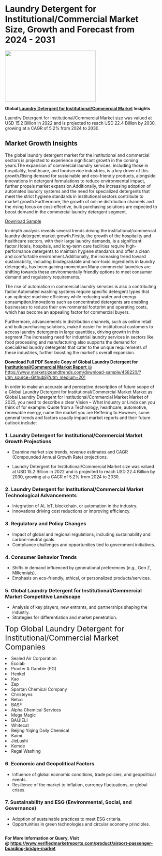 <H1>Laundry Detergent for Institutional/Commercial Market Size, Growth and Forecast from 2024 - 2031</H1><img class="aligncenter size-medium wp-image-584254" src="https://thirdeyenews.in/wp-content/uploads/2024/09/Global-Market-Research-300x168.jpeg" alt="" width="300" height="168" /><p><strong>Global&nbsp;<a href="https://www.marketsizeandtrends.com/download-sample/458220/?utm_source=Github8j?utm_medium=201">Laundry Detergent for Institutional/Commercial Market</a> Insights</strong></p><p>Laundry Detergent for Institutional/Commercial Market size was valued at USD 15.2 Billion in 2022 and is projected to reach USD 22.4 Billion by 2030, growing at a CAGR of 5.2% from 2024 to 2030.</p><p><h2>Market Growth Insights</h2> <p>The global laundry detergent market for the institutional and commercial sectors is projected to experience significant growth in the coming years.The expansion of commercial laundry services, including those in hospitality, healthcare, and foodservice industries, is a key driver of this growth.Rising demand for sustainable and eco-friendly products, alongside innovations in detergent formulations to reduce environmental impact, further propels market expansion.Additionally, the increasing adoption of automated laundry systems and the need for specialized detergents that meet the strict hygiene standards in institutional sectors contribute to market growth.Furthermore, the growth of online distribution channels and the rising focus on cost-effective, bulk purchasing solutions are expected to boost demand in the commercial laundry detergent segment.</p> <p><a href="your-download-link-here">Download Sample</a></p> <p>In-depth analysis reveals several trends driving the institutional/commercial laundry detergent market growth.Firstly, the growth of the hospitality and healthcare sectors, with their large laundry demands, is a significant factor.Hotels, hospitals, and long-term care facilities require high-performance detergents to maintain hygiene standards and offer a clean and comfortable environment.Additionally, the increasing trend toward sustainability, including biodegradable and non-toxic ingredients in laundry detergents, has been gaining momentum.Many commercial laundries are shifting towards these environmentally friendly options to meet consumer demand and regulatory requirements.</p> <p>The rise of automation in commercial laundry services is also a contributing factor.Automated washing systems require specific detergent types that can optimize machine efficiency while reducing water and energy consumption.Innovations such as concentrated detergents are enabling businesses to reduce their environmental footprint and operating costs, which has become an appealing factor for commercial buyers.</p> <p>Furthermore, advancements in distribution channels, such as online retail and bulk purchasing solutions, make it easier for institutional customers to access laundry detergents in large quantities, driving growth in this segment.The increasing need for industrial laundry services in sectors like food processing and manufacturing also supports the demand for specialized laundry detergents that cater to the unique requirements of these industries, further boosting the market's overall expansion.</p> <p><a href="your-get-more-link-here"></p><p><span class=""><strong>Download Full PDF Sample Copy of Global Laundry Detergent for Institutional/Commercial Market Report</strong> @ <a href="https://www.marketsizeandtrends.com/download-sample/458220/?utm_source=Github8j?utm_medium=201" target="_blank">https://www.marketsizeandtrends.com/download-sample/458220/?utm_source=Github8j?utm_medium=201</a></span></p><p>In order to make an accurate and perceptive description of future scope of a Global&nbsp;Laundry Detergent for Institutional/Commercial Market Market as Global&nbsp;Laundry Detergent for Institutional/Commercial Market Market of 2025, you need to describe a clear Vision &ndash; What Industry or Linda can you think of for example: Quote from a Technology, healthcare, automotive, renewable energy, name the market you are Reffering to.However, some general trends and factors usually impact market reports and their future outlook include:</p><h3>1.&nbsp;<strong>Laundry Detergent for Institutional/Commercial Market Growth Projections</strong></h3><ul><li>Examine market size trends, revenue estimates and CAGR (Compounded Annual Growth Rate) projections.</li><li><p>Laundry Detergent for Institutional/Commercial Market size was valued at USD 15.2 Billion in 2022 and is projected to reach USD 22.4 Billion by 2030, growing at a CAGR of 5.2% from 2024 to 2030.</p></li></ul><h3>2.&nbsp;<strong>Laundry Detergent for Institutional/Commercial Market Technological Advancements</strong></h3><ul><li>Integration of AI, IoT, blockchain, or automation in the industry.</li><li>Innovations driving cost reductions or improving efficiency.</li></ul><h3>3.&nbsp;<strong>Regulatory and Policy Changes</strong></h3><ul><li>Impact of global and regional regulations, including sustainability and carbon-neutral goals.</li><li>Compliance challenges and opportunities tied to government initiatives.</li></ul><h3>4.&nbsp;<strong>Consumer Behavior Trends</strong></h3><ul><li>Shifts in demand influenced by generational preferences (e.g., Gen Z, Millennials).</li><li>Emphasis on eco-friendly, ethical, or personalized products/services.</li></ul><h3>5.&nbsp;<strong>Global Laundry Detergent for Institutional/Commercial Market Competitive Landscape</strong></h3><ul><li>Analysis of key players, new entrants, and partnerships shaping the industry.</li><li>Strategies for differentiation and market penetration.</li></ul><p data-pm-slice="1 1 []"><span style="color: inherit; font-family: inherit; font-size: 25px;">Top Global Laundry Detergent for Institutional/Commercial Market Companies</span></p><div class="" data-test-id=""><p><li>Sealed Air Corporation</li><li> Ecolab</li><li> Procter & Gamble (PG)</li><li> Henkel</li><li> Kao</li><li> Zep</li><li> Spartan Chemical Company</li><li> Christeyns</li><li> Betco</li><li> BASF</li><li> Alpha Chemical Services</li><li> Mega Magic</li><li> BAIJIELI</li><li> Whitecat</li><li> Beijing Yiqing Daily Chemical</li><li> Kaimi</li><li> JieLushi</li><li> Kemde</li><li> Regal Washing</li></p></div><h3>6.&nbsp;<strong>Economic and Geopolitical Factors</strong></h3><ul><li>Influence of global economic conditions, trade policies, and geopolitical events.</li><li>Resilience of the market to inflation, currency fluctuations, or global crises.</li></ul><h3>7.&nbsp;<strong>Sustainability and ESG (Environmental, Social, and Governance)</strong></h3><ul><li>Adoption of sustainable practices to meet ESG criteria.</li><li>Opportunities in green technologies and circular economy principles.</li></ul><h2><strong style="font-size: 14px;">For More Information or Query, Visit @&nbsp;</strong><a style="background-color: #ffffff; font-size: 14px;" href="https://www.marketsizeandtrends.com/report/laundry-detergent-for-institutional-commercial-market/" target="_blank">https://www.verifiedmarketreports.com/product/airport-passenger-boarding-bridge-market</a></h2>